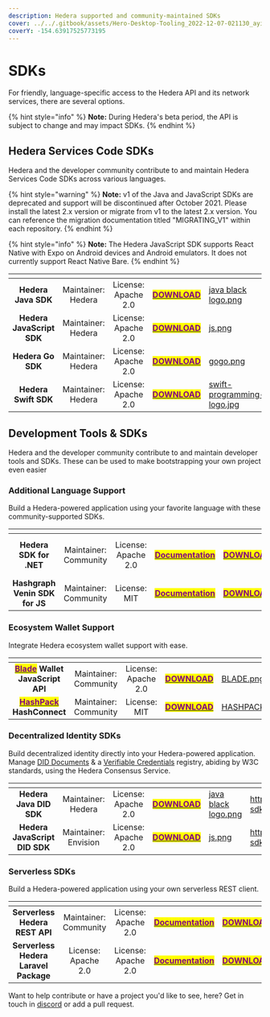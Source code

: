 ```yaml
---
description: Hedera supported and community-maintained SDKs
cover: ../../.gitbook/assets/Hero-Desktop-Tooling_2022-12-07-021130_ayix.webp
coverY: -154.63917525773195
---
```


# SDKs

For friendly, language-specific access to the Hedera API and its network services, there are several options.&#x20;

{% hint style="info" %}
**Note:** During Hedera's beta period, the API is subject to change and may impact SDKs.
{% endhint %}

## Hedera Services Code SDKs

Hedera and the developer community contribute to and maintain Hedera Services Code SDKs across various languages.

{% hint style="warning" %}
**Note:** v1 of the Java and JavaScript SDKs are deprecated and support will be discontinued after October 2021. Please install the latest 2.x version or migrate from v1 to the latest 2.x version. You can reference the migration documentation titled "MIGRATING\_V1" within each repository.
{% endhint %}

{% hint style="info" %}
**Note:** The Hedera JavaScript SDK supports React Native with Expo on Android devices and Android emulators. It does not currently support React Native Bare.
{% endhint %}

<table data-card-size="large" data-view="cards"><thead><tr><th align="center"></th><th align="center"></th><th align="center"></th><th align="center"></th><th data-hidden data-card-cover data-type="files"></th><th data-hidden data-card-target data-type="content-ref"></th></tr></thead><tbody><tr><td align="center"><strong>Hedera Java SDK</strong></td><td align="center">Maintainer: Hedera</td><td align="center">License: Apache 2.0</td><td align="center"><mark style="color:purple;"><strong></strong></mark><a href="https://github.com/hashgraph/hedera-sdk-java"><mark style="color:purple;"><strong>DOWNLOAD</strong></mark></a><mark style="color:purple;"><strong></strong></mark></td><td><a href="../../.gitbook/assets/java black logo.png">java black logo.png</a></td><td><a href="https://github.com/hashgraph/hedera-sdk-java">https://github.com/hashgraph/hedera-sdk-java</a></td></tr><tr><td align="center"><strong>Hedera JavaScript SDK</strong></td><td align="center">Maintainer: Hedera</td><td align="center">License: Apache 2.0</td><td align="center"><mark style="color:purple;"><strong></strong></mark><a href="https://github.com/hashgraph/hedera-sdk-js"><mark style="color:purple;"><strong>DOWNLOAD</strong></mark></a><mark style="color:purple;"><strong></strong></mark></td><td><a href="../../.gitbook/assets/js.png">js.png</a></td><td><a href="https://github.com/hashgraph/hedera-sdk-js">https://github.com/hashgraph/hedera-sdk-js</a></td></tr><tr><td align="center"><strong>Hedera Go SDK</strong></td><td align="center">Maintainer: Hedera</td><td align="center">License: Apache 2.0</td><td align="center"><mark style="color:purple;"><strong></strong></mark><a href="https://github.com/hashgraph/hedera-sdk-go"><mark style="color:purple;"><strong>DOWNLOAD</strong></mark></a><mark style="color:purple;"><strong></strong></mark></td><td><a href="../../.gitbook/assets/gogo.png">gogo.png</a></td><td><a href="https://github.com/hashgraph/hedera-sdk-go">https://github.com/hashgraph/hedera-sdk-go</a></td></tr><tr><td align="center"><strong>Hedera Swift SDK</strong></td><td align="center">Maintainer: Hedera</td><td align="center">License: Apache 2.0</td><td align="center"><mark style="color:purple;"><strong></strong></mark><a href="https://github.com/hashgraph/hedera-sdk-swift"><mark style="color:purple;"><strong>DOWNLOAD</strong></mark></a><mark style="color:purple;"><strong></strong></mark></td><td><a href="../../.gitbook/assets/swift-programming-logo.jpg">swift-programming-logo.jpg</a></td><td><a href="https://github.com/hashgraph/hedera-sdk-swift">https://github.com/hashgraph/hedera-sdk-swift</a></td></tr></tbody></table>

## Development Tools & SDKs

Hedera and the developer community contribute to and maintain developer tools and SDKs. These can be used to make bootstrapping your own project even easier

### Additional Language Support

Build a Hedera-powered application using your favorite language with these community-supported SDKs.

<table data-card-size="large" data-view="cards"><thead><tr><th align="center"></th><th align="center"></th><th align="center"></th><th align="center"></th><th align="center"></th><th data-hidden data-card-cover data-type="files"></th><th data-hidden data-card-target data-type="content-ref"></th></tr></thead><tbody><tr><td align="center"><strong>Hedera SDK for .NET</strong></td><td align="center">Maintainer: Community</td><td align="center">License: Apache 2.0</td><td align="center"><mark style="color:purple;"><strong></strong></mark><a href="https://bugbytesinc.github.io/Hashgraph/https://bugbytesinc.github.io/Hashgraph/"><mark style="color:purple;"><strong>Documentation</strong></mark></a><mark style="color:purple;"><strong></strong></mark></td><td align="center"><mark style="color:purple;"><strong></strong></mark><a href="https://github.com/bugbytesinc/Hashgraph"><mark style="color:purple;"><strong>DOWNLOAD</strong></mark></a><mark style="color:purple;"><strong></strong></mark></td><td><a href="../../.gitbook/assets/dot-NET-Standard-Logo-Square.webp">dot-NET-Standard-Logo-Square.webp</a></td><td><a href="https://github.com/bugbytesinc/Hashgraph">https://github.com/bugbytesinc/Hashgraph</a></td></tr><tr><td align="center"><strong>Hashgraph Venin SDK for JS</strong></td><td align="center">Maintainer: Community</td><td align="center">License: MIT</td><td align="center"><mark style="color:purple;"><strong></strong></mark><a href="https://venin.buidlerlabs.com/"><mark style="color:purple;"><strong>Documentation</strong></mark></a><mark style="color:purple;"><strong></strong></mark></td><td align="center"><mark style="color:purple;"><strong></strong></mark><a href="https://github.com/buidler-labs/hashgraph-venin-js"><mark style="color:purple;"><strong>DOWNLOAD</strong></mark></a><mark style="color:purple;"><strong></strong></mark></td><td><a href="../../.gitbook/assets/js.png">js.png</a></td><td><a href="https://github.com/buidler-labs/hashgraph-venin-js">https://github.com/buidler-labs/hashgraph-venin-js</a></td></tr></tbody></table>

### Ecosystem Wallet Support

Integrate Hedera ecosystem wallet support with ease.

<table data-card-size="large" data-view="cards"><thead><tr><th align="center"></th><th align="center"></th><th align="center"></th><th align="center"></th><th data-hidden data-card-cover data-type="files"></th><th data-hidden data-card-target data-type="content-ref"></th></tr></thead><tbody><tr><td align="center"><mark style="color:purple;"><strong></strong></mark><a href="https://www.bladewallet.io/"><mark style="color:purple;"><strong>Blade</strong></mark></a> <strong>Wallet JavaScript API</strong></td><td align="center">Maintainer: Community</td><td align="center">License: Apache 2.0</td><td align="center"><mark style="color:purple;"><strong></strong></mark><a href="https://blade-labs.github.io/blade-web3.js/"><mark style="color:purple;"><strong>DOWNLOAD</strong></mark></a></td><td><a href="../../.gitbook/assets/BLADE.png">BLADE.png</a></td><td><a href="https://www.bladewallet.io/">https://www.bladewallet.io/</a></td></tr><tr><td align="center"><mark style="color:purple;"><strong></strong></mark><a href="https://www.hashpack.app/"><mark style="color:purple;"><strong>HashPack</strong></mark> </a><strong>HashConnect</strong></td><td align="center">Maintainer: Community</td><td align="center">License: MIT</td><td align="center"><mark style="color:purple;"><strong></strong></mark><a href="https://www.hashpack.app/hashconnect"><mark style="color:purple;"><strong>DOWNLOAD</strong></mark></a></td><td><a href="../../.gitbook/assets/HASHPACK.png">HASHPACK.png</a></td><td><a href="https://www.hashpack.app/">https://www.hashpack.app/</a></td></tr></tbody></table>

### Decentralized Identity SDKs

Build decentralized identity directly into your Hedera-powered application. Manage [DID Documents](https://www.w3.org/TR/did-core/) & a [Verifiable Credentials](https://www.w3.org/TR/vc-data-model/) registry, abiding by W3C standards, using the Hedera Consensus Service.

<table data-card-size="large" data-view="cards"><thead><tr><th align="center"></th><th align="center"></th><th align="center"></th><th align="center"></th><th data-hidden data-card-cover data-type="files"></th><th data-hidden data-card-target data-type="content-ref"></th></tr></thead><tbody><tr><td align="center"><strong>Hedera Java DID SDK</strong></td><td align="center">Maintainer: Hedera</td><td align="center">License: Apache 2.0</td><td align="center"><mark style="color:purple;"><strong></strong></mark><a href="https://github.com/hashgraph/did-sdk-java"><mark style="color:purple;"><strong>DOWNLOAD</strong></mark></a></td><td><a href="../../.gitbook/assets/java black logo.png">java black logo.png</a></td><td><a href="https://github.com/hashgraph/did-sdk-java">https://github.com/hashgraph/did-sdk-java</a></td></tr><tr><td align="center"><strong>Hedera JavaScript DID SDK</strong></td><td align="center">Maintainer: Envision</td><td align="center">License: Apache 2.0</td><td align="center"><mark style="color:purple;"><strong></strong></mark><a href="https://github.com/hashgraph/did-sdk-js"><mark style="color:purple;"><strong>DOWNLOAD</strong></mark></a></td><td><a href="../../.gitbook/assets/js.png">js.png</a></td><td><a href="https://github.com/hashgraph/did-sdk-js">https://github.com/hashgraph/did-sdk-js</a></td></tr></tbody></table>

### Serverless SDKs

Build a Hedera-powered application using your own serverless REST client.

<table data-card-size="large" data-view="cards"><thead><tr><th align="center"></th><th align="center"></th><th align="center"></th><th align="center"></th><th align="center"></th><th data-hidden data-card-cover data-type="files"></th><th data-hidden data-card-target data-type="content-ref"></th></tr></thead><tbody><tr><td align="center"><strong>Serverless Hedera REST API</strong></td><td align="center">Maintainer: Community</td><td align="center">License: Apache 2.0</td><td align="center"><mark style="color:purple;"><strong></strong></mark><a href="https://docs.trust.enterprises/"><mark style="color:purple;"><strong>Documentation</strong></mark></a></td><td align="center"><mark style="color:purple;"><strong></strong></mark><a href="https://github.com/trustenterprises/hedera-serverless-api"><mark style="color:purple;"><strong>DOWNLOAD</strong></mark></a></td><td><a href="../../.gitbook/assets/black hedera.jpeg">black hedera.jpeg</a></td><td><a href="https://github.com/trustenterprises/hedera-serverless-api">https://github.com/trustenterprises/hedera-serverless-api</a></td></tr><tr><td align="center"><strong>Serverless Hedera Laravel Package</strong></td><td align="center">License: Apache 2.0</td><td align="center">License: Apache 2.0</td><td align="center"><mark style="color:purple;"><strong></strong></mark><a href="https://docs.trust.enterprises/laravel/working-with-laravel"><mark style="color:purple;"><strong>Documentation</strong></mark></a></td><td align="center"><mark style="color:purple;"><strong></strong></mark><a href="https://github.com/trustenterprises/laravel-hashgraph"><mark style="color:purple;"><strong>DOWNLOAD</strong></mark></a></td><td><a href="../../.gitbook/assets/black hedera.jpeg">black hedera.jpeg</a></td><td><a href="https://github.com/trustenterprises/laravel-hashgraph">https://github.com/trustenterprises/laravel-hashgraph</a></td></tr></tbody></table>

Want to help contribute or have a project you'd like to see, here? Get in touch in [discord](http://hedera.com/discord) or add a pull request.
